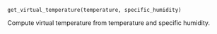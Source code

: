 ```
get_virtual_temperature(temperature, specific_humidity)
```

Compute virtual temperature from temperature and specific humidity.
